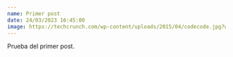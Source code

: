 ```yaml
---
name: Primer post
date: 24/03/2023 16:45:00
image: https://techcrunch.com/wp-content/uploads/2015/04/codecode.jpg?w=1390&crop=1
---
```

Prueba del primer post.
